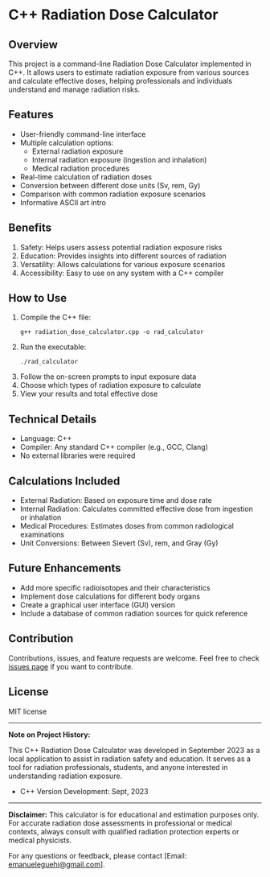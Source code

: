 # C++ Radiation Dose Calculator

## Overview

This project is a command-line Radiation Dose Calculator implemented in C++. It allows users to estimate radiation exposure from various sources and calculate effective doses, helping professionals and individuals understand and manage radiation risks.

## Features

- User-friendly command-line interface
- Multiple calculation options:
  - External radiation exposure
  - Internal radiation exposure (ingestion and inhalation)
  - Medical radiation procedures
- Real-time calculation of radiation doses
- Conversion between different dose units (Sv, rem, Gy)
- Comparison with common radiation exposure scenarios
- Informative ASCII art intro

## Benefits

1. Safety: Helps users assess potential radiation exposure risks
2. Education: Provides insights into different sources of radiation
3. Versatility: Allows calculations for various exposure scenarios
4. Accessibility: Easy to use on any system with a C++ compiler

## How to Use

1. Compile the C++ file:
   ```
   g++ radiation_dose_calculator.cpp -o rad_calculator
   ```
2. Run the executable:
   ```
   ./rad_calculator
   ```
3. Follow the on-screen prompts to input exposure data
4. Choose which types of radiation exposure to calculate
5. View your results and total effective dose

## Technical Details

- Language: C++
- Compiler: Any standard C++ compiler (e.g., GCC, Clang)
- No external libraries were required

## Calculations Included

- External Radiation: Based on exposure time and dose rate
- Internal Radiation: Calculates committed effective dose from ingestion or inhalation
- Medical Procedures: Estimates doses from common radiological examinations
- Unit Conversions: Between Sievert (Sv), rem, and Gray (Gy)

## Future Enhancements

- Add more specific radioisotopes and their characteristics
- Implement dose calculations for different body organs
- Create a graphical user interface (GUI) version
- Include a database of common radiation sources for quick reference

## Contribution

Contributions, issues, and feature requests are welcome. Feel free to check [issues page](https://github.com/Merveille94/Radiation-Dose_Calculator.git) if you want to contribute.

## License

MIT license

---

**Note on Project History:**

This C++ Radiation Dose Calculator was developed in September 2023 as a local application to assist in radiation safety and education. It serves as a tool for radiation professionals, students, and anyone interested in understanding radiation exposure.

- C++ Version Development: Sept, 2023

---

**Disclaimer:** This calculator is for educational and estimation purposes only. For accurate radiation dose assessments in professional or medical contexts, always consult with qualified radiation protection experts or medical physicists.

For any questions or feedback, please contact [Email: emanueleguehi@gmail.com].

